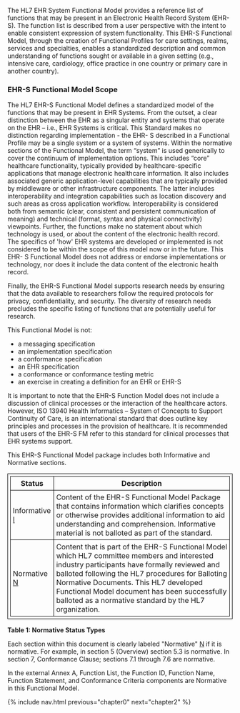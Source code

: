<style>table, td, th { border: 1px solid black; padding:5px; }</style>

The HL7 EHR System Functional Model provides a reference list of functions that may be present in an Electronic
Health Record System (EHR-S). The function list is described from a user perspective with the intent to enable
consistent expression of system functionality. This EHR-S Functional Model, through the creation of Functional
Profiles for care settings, realms, services and specialties, enables a standardized description and common
understanding of functions sought or available in a given setting (e.g., intensive care, cardiology, office practice
in one country or primary care in another country).

### EHR-S Functional Model Scope

The HL7 EHR-S Functional Model defines a standardized model of the functions that may be present in EHR
Systems. From the outset, a clear distinction between the EHR as a singular entity and systems that operate on
the EHR – i.e., EHR Systems is critical. This Standard makes no distinction regarding implementation - the EHR-
S described in a Functional Profile may be a single system or a system of systems. Within the normative sections
of the Functional Model, the term “system” is used generically to cover the continuum of implementation options.
This includes “core” healthcare functionality, typically provided by healthcare-specific applications that manage
electronic healthcare information. It also includes associated generic application-level capabilities that are
typically provided by middleware or other infrastructure components. The latter includes interoperability and
integration capabilities such as location discovery and such areas as cross application workflow. Interoperability
is considered both from semantic (clear, consistent and persistent communication of meaning) and technical
(format, syntax and physical connectivity) viewpoints. Further, the functions make no statement about which
technology is used, or about the content of the electronic health record. The specifics of 'how' EHR systems are
developed or implemented is not considered to be within the scope of this model now or in the future. This EHR-
S Functional Model does not address or endorse implementations or technology, nor does it include the data
content of the electronic health record.

Finally, the EHR-S Functional Model supports research needs by ensuring that the data available to researchers
follow the required protocols for privacy, confidentiality, and security. The diversity of research needs precludes
the specific listing of functions that are potentially useful for research.

This Functional Model is not:
* a messaging specification
* an implementation specification
* a conformance specification
* an EHR specification
* a conformance or conformance testing metric
* an exercise in creating a definition for an EHR or EHR-S

It is important to note that the EHR-S Function Model does not include a discussion of clinical processes or the
interaction of the healthcare actors. However, ISO 13940 Health Informatics – System of Concepts to Support
Continuity of Care, is an international standard that does outline key principles and processes in the provision of
healthcare. It is recommended that users of the EHR-S FM refer to this standard for clinical processes that EHR
systems support.

This EHR-S Functional Model package includes both Informative and Normative sections.

| Status | Description |
| -- | -- |
| Informative <a href="https://hl7.org/fhir/versions.html#std-process" title="Informative Content" class="informative-flag">I</a> | Content of the EHR-S Functional Model Package that contains information which clarifies concepts or otherwise provides additional information to aid understanding and comprehension. Informative material is not balloted as part of the standard. |
| Normative <a href="https://hl7.org/fhir/versions.html#std-process" title="Normative Content" class="normative-flag">N</a> | Content that is part of the EHR-S Functional Model which HL7 committee members and interested industry participants have formally reviewed and balloted following the HL7 procedures for Balloting Normative Documents. This HL7 developed Functional Model document has been successfully balloted as a normative standard by the HL7 organization. |

**Table 1: Normative Status Types**

Each section within this document is clearly labeled "Normative" <a href="https://hl7.org/fhir/versions.html#std-process" title="Normative Content" class="normative-flag">N</a> if it is normative. For example, in section 5
(Overview) section 5.3 is normative. In section 7, Conformance Clause; sections 7.1 through 7.6 are normative.

In the external Annex A, Function List, the Function ID, Function Name, Function Statement, and Conformance
Criteria components are Normative in this Functional Model.

{% include nav.html previous="chapter0" next="chapter2" %}